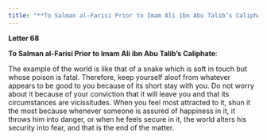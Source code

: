 ```yaml
---
title: "**To Salman al-Farisi Prior to Imam Ali ibn Abu Talib’s Caliphate**:" 
---
```

**Letter 68**

**To Salman al\-Farisi Prior to Imam Ali ibn Abu Talib’s Caliphate**:

The example of the world is like that of a snake which is soft in touch but whose poison is fatal\. Therefore, keep yourself aloof from whatever appears to be good to you because of its short stay with you\. Do not worry about it because of your conviction that it will leave you and that its circumstances are vicissitudes\. When you feel most attracted to it, shun it the most because whenever someone is assured of happiness in it, it throws him into danger, or when he feels secure in it, the world alters his security into fear, and that is the end of the matter\.

